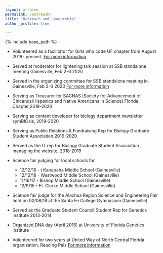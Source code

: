 ```yaml
---
layout: archive
permalink: /outreach/
title: "Outreach and Leadership"
author_profile: true

---
```

{% include base_path %}

* Volunteered as a facilitator for Girls who code UF chapter from August 2019- present. [For more information](https://girlswhocode.com/)
* Served at moderator for lightening talk session at SSB standalone meeting Gainesville, Feb 2-6 2020
* Served in the organizing committee for SSB standalone meeting in Gainesville, Feb 2-6 2020  [For more information](https://systbiol.github.io/ssb2020/)
* Serving as Treasurer for SACNAS (Society for Advancement of Chicanos/Hispanics and Native Americans in Science) Florida Chapter,2019-2020
* Serving as content developer for biology department newsletter symBIOsis, 2019-2020
* Serving as Public Relations & Fundraising Rep for Biology Graduate Student Association,2019-2020
* Served as the IT rep for Biology Graduate Student Association , managing the website, 2018-2019
* Science fair judging for local schools for  
    - 12/12/19 - t Kanapaha Middle School (Gainesville)
    - 12/13/18 - Westwood Middle School (Gainesville)
    - 11/16/17 - Bishop Middle School (Gainesville) 
    - 12/9/15 - Ft. Clarke Middle School (Gainesville)

* Science fair judge for the Alachua Region Science and Engineering Fair held on 02/08/18 at the Santa Fe College Gymnasium (Gainesville)
* Served as the Graduate Student Council Student Rep for Genetics Institute 2013-2014
* Organized DNA day (April 2016) at University of Florida Genetics Institute 
* Volunteered for two years at United Way of North Central Florida organization, Reading Pals [For more information](http://www.unitedwayncfl.org/readingpals-0) 


